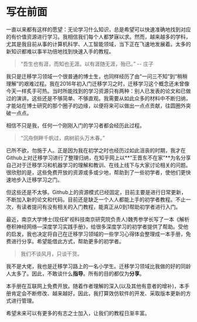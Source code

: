 # 写在前面

一直以来都有这样的愿望：无论学习什么知识，总是希望可以快速准确地找到对应的有价值资源进行学习。我相信我们每个人都梦寐以求。然而，越来越多的学科，尤其是我目前从事的计算机科学、人工智能领域，当下正在飞速地发展着。太多的新知识都难以事半功倍地找到快速入手的教程。

> “吾生也有涯，而知也无涯。以有涯随无涯，殆已。” -- 庄子

我只是迁移学习领域一个很普通的博士生，也同样经历了由“一问三不知”到“稍稍理解”的艰难过程。我在2016年初入门迁移学习之时，迁移学习这个概念还未曾像今天一样炙手可热。当时所能找到的学习资源只有两种：别人已发表的论文和已做过的演讲。这些还是不够简单、不够直观。我需要从如此众多的材料中不断归纳，才能站在博士研究的那个圈子的边缘，以便将来可以做出一点点贡献，往圆圈外突破一点点。

相信不只是我，任何一个刚刚入门的学习者都会经历此过程。

> “沉舟侧畔千帆过，病树前头万木春。”

已所不欲，勿施于人。正是因为我在初学之时也经历过如此沮丧的时期，我才在Github上对迁移学习进行了整理归纳，在知乎网上以**“王晋东不在家”**为名分享自己对于迁移学习和机器学习的理解和教训、在线上线下与大家讨论相关的问题。很欣慰的是，这些免费开放的资源或多或少地，帮助到了一些初学者，使他们更快速地步入迁移学习之门。

但这些还是不太够。Github上的资源模式已经固定，目前主要是进行日常更新，不断加入新的论文和代码。目前还是缺乏一个人人都能上手的初学者教程。不止一次，有读者提问有没有相关的入门教程，能真正从0到1帮助初学者进行入门。

最近，南京大学博士\(现任旷视科技南京研究院负责人\)魏秀参学长写了一本《解析卷积神经网络—深度学习实践手册》，给很多深度学习的初学者提供了帮助。受他的启发，我也决定将自己在迁移学习领域的一些学习心得体会整理成一本手册，免费进行分享。希望能借此方式，帮助更多的初学者。

> 我们不谈风月，只谈干货。

我不是大佬，我也是迁移学习路上的一名小学生。迁移学习领域比我做的好的同龄人太多了。因此，不敢谈什么**指导**。所有的目的都仅为**分享**。

本手册在互联网上免费开放。随着作者理解的深入\(以及其他有意者的增补\)，本手册肯定会不断修改、越来越好。因此，我打算效仿软件的开发、采取版本更新的方式进行管理。

希望未来可以有更多的有志之士加入，让我们的教程日渐丰富。

